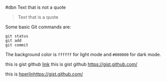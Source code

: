 #dbn
Text that is not a quote

> Text that is a quote

Some basic Git commands are:
```
git status
git add
git commit
```


The background color is ```ffffff``` for light mode and `#000000` for dark mode.


this is gist github [link](https://gist.github.com/) 
this is gist github https://gist.github.com/

this is [hperlin](https://gist.github.com/)https://gist.github.com/
